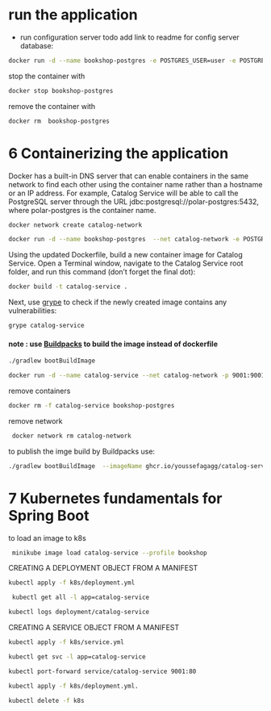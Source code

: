 # run the application 
* run configuration server todo add link to readme for config server
database:
```bash
docker run -d --name bookshop-postgres -e POSTGRES_USER=user -e POSTGRES_PASSWORD=password  -e POSTGRES_DB=bookshop_catalog -p 5432:5432 postgres:14.4
```
stop the container with
```bash
docker stop bookshop-postgres 
```
remove the container with
```bash
docker rm  bookshop-postgres 
```
# 6 Containerizing the application
Docker has a built-in DNS server that can enable containers in the same network to find each other using the container name rather than a hostname or an IP address. For example, Catalog Service will be able to call the PostgreSQL server through the URL jdbc:postgresql://polar-postgres:5432, where polar-postgres is the container name.
```bash
docker network create catalog-network
```
```bash
docker run -d --name bookshop-postgres  --net catalog-network -e POSTGRES_USER=user -e POSTGRES_PASSWORD=password  -e POSTGRES_DB=bookshop_catalog -p 5432:5432 postgres:14.4
```
Using the updated Dockerfile, build a new container image for Catalog Service. Open a Terminal window, navigate to the Catalog Service root folder, and run this command (don’t forget the final dot):

```bash
docker build -t catalog-service .
```
Next, use [grype](https://github.com/anchore/grype) to check if the newly created image contains any vulnerabilities:

 ```bash
grype catalog-service
```
#### note : use [Buildpacks](https://buildpacks.io) to build the image instead of dockerfile
```bash
./gradlew bootBuildImage
```
```bash
docker run -d --name catalog-service --net catalog-network -p 9001:9001 -e SPRING_DATASOURCE_URL=jdbc:postgresql://bookshop-postgres:5432/bookshop_catalog -e SPRING_PROFILES_ACTIVE=testdata catalog-service
```
remove containers 
```bash
docker rm -f catalog-service bookshop-postgres
```
remove network
```bash
 docker network rm catalog-network
```
to publish the imge build by Buildpacks use:
```bash
./gradlew bootBuildImage  --imageName ghcr.io/youssefagagg/catalog-service   --publishImage  -PregistryUrl=ghcr.io -PregistryUsername=youssefagagg  -PregistryToken=<your_github_token>
```
# 7 Kubernetes fundamentals for Spring Boot
to load an image to k8s
```bash
 minikube image load catalog-service --profile bookshop
```
CREATING A DEPLOYMENT OBJECT FROM A MANIFEST
```bash
kubectl apply -f k8s/deployment.yml
```
```bash
 kubectl get all -l app=catalog-service
```

```bash
kubectl logs deployment/catalog-service
```
CREATING A SERVICE OBJECT FROM A MANIFEST
```bash
kubectl apply -f k8s/service.yml
```
```bash
kubectl get svc -l app=catalog-service
```
```bash
kubectl port-forward service/catalog-service 9001:80
```
```bash
kubectl apply -f k8s/deployment.yml.
```
```bash
kubectl delete -f k8s
```
